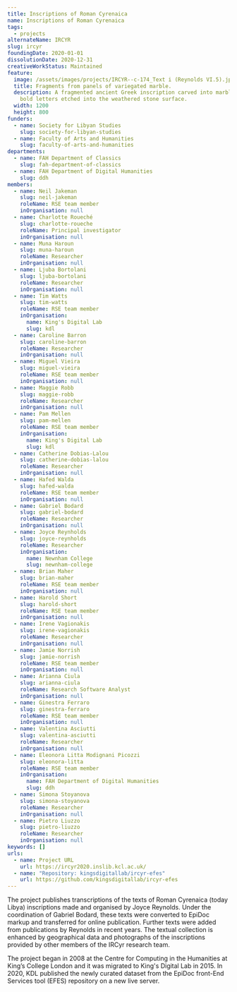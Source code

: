 ```yaml
---
title: Inscriptions of Roman Cyrenaica
name: Inscriptions of Roman Cyrenaica
tags:
  - projects
alternateName: IRCYR
slug: ircyr
foundingDate: 2020-01-01
dissolutionDate: 2020-12-31
creativeWorkStatus: Maintained
feature:
  image: /assets/images/projects/IRCYR--c-174_Text i (Reynolds VI.5).jpg
  title: Fragments from panels of variegated marble.
  description: A fragmented ancient Greek inscription carved into marble, with
    bold letters etched into the weathered stone surface.
  width: 1200
  height: 800
funders:
  - name: Society for Libyan Studies
    slug: society-for-libyan-studies
  - name: Faculty of Arts and Humanities
    slug: faculty-of-arts-and-humanities
departments:
  - name: FAH Department of Classics
    slug: fah-department-of-classics
  - name: FAH Department of Digital Humanities
    slug: ddh
members:
  - name: Neil Jakeman
    slug: neil-jakeman
    roleName: RSE team member
    inOrganisation: null
  - name: Charlotte Roueché
    slug: charlotte-roueche
    roleName: Principal investigator
    inOrganisation: null
  - name: Muna Haroun
    slug: muna-haroun
    roleName: Researcher
    inOrganisation: null
  - name: Ljuba Bortolani
    slug: ljuba-bortolani
    roleName: Researcher
    inOrganisation: null
  - name: Tim Watts
    slug: tim-watts
    roleName: RSE team member
    inOrganisation:
      name: King's Digital Lab
      slug: kdl
  - name: Caroline Barron
    slug: caroline-barron
    roleName: Researcher
    inOrganisation: null
  - name: Miguel Vieira
    slug: miguel-vieira
    roleName: RSE team member
    inOrganisation: null
  - name: Maggie Robb
    slug: maggie-robb
    roleName: Researcher
    inOrganisation: null
  - name: Pam Mellen
    slug: pam-mellen
    roleName: RSE team member
    inOrganisation:
      name: King's Digital Lab
      slug: kdl
  - name: Catherine Dobias-Lalou
    slug: catherine-dobias-lalou
    roleName: Researcher
    inOrganisation: null
  - name: Hafed Walda
    slug: hafed-walda
    roleName: RSE team member
    inOrganisation: null
  - name: Gabriel Bodard
    slug: gabriel-bodard
    roleName: Researcher
    inOrganisation: null
  - name: Joyce Reynholds
    slug: joyce-reynholds
    roleName: Researcher
    inOrganisation:
      name: Newnham College
      slug: newnham-college
  - name: Brian Maher
    slug: brian-maher
    roleName: RSE team member
    inOrganisation: null
  - name: Harold Short
    slug: harold-short
    roleName: RSE team member
    inOrganisation: null
  - name: Irene Vagionakis
    slug: irene-vagionakis
    roleName: Researcher
    inOrganisation: null
  - name: Jamie Norrish
    slug: jamie-norrish
    roleName: RSE team member
    inOrganisation: null
  - name: Arianna Ciula
    slug: arianna-ciula
    roleName: Research Software Analyst
    inOrganisation: null
  - name: Ginestra Ferraro
    slug: ginestra-ferraro
    roleName: RSE team member
    inOrganisation: null
  - name: Valentina Asciutti
    slug: valentina-asciutti
    roleName: Researcher
    inOrganisation: null
  - name: Eleonora Litta Modignani Picozzi
    slug: eleonora-litta
    roleName: RSE team member
    inOrganisation:
      name: FAH Department of Digital Humanities
      slug: ddh
  - name: Simona Stoyanova
    slug: simona-stoyanova
    roleName: Researcher
    inOrganisation: null
  - name: Pietro Liuzzo
    slug: pietro-liuzzo
    roleName: Researcher
    inOrganisation: null
keywords: []
urls:
  - name: Project URL
    url: https://ircyr2020.inslib.kcl.ac.uk/
  - name: "Repository: kingsdigitallab/ircyr-efes"
    url: https://github.com/kingsdigitallab/ircyr-efes
---
```


The project publishes transcriptions of the texts of Roman Cyrenaica (today Libya) inscriptions made and organised by Joyce Reynolds. Under the coordination of Gabriel Bodard, these texts were converted to EpiDoc markup and transferred for online publication. Further texts were added from publications by Reynolds in recent years. The textual collection is enhanced by geographical data and photographs of the inscriptions provided by other members of the IRCyr research team.

The project began in 2008 at the Centre for Computing in the Humanities at King’s College London and it was migrated to King's Digital Lab in 2015. In 2020, KDL published the newly curated dataset from the EpiDoc front-End Services tool (EFES) repository on a new live server.
